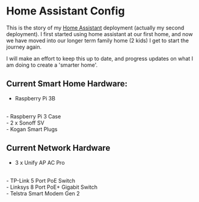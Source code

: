 # Home Assistant Config

This is the story of my [Home Assistant](https://www.hass.io) deployment (actually my second deployment).  I first started using home assistant at our first home, and now we have moved into our longer term family home (2 kids) I get to start the journey again.

I will make an effort to keep this up to date, and progress updates on what I am doing to create a 'smarter home'.


## Current Smart Home Hardware: ##
- Raspberry Pi 3B
<br>
- Raspberry Pi 3 Case
<br>
- 2 x Sonoff SV
<br>
- Kogan Smart Plugs
<br>

## Current Network Hardware
- 3 x Unify AP AC Pro
<br>
- TP-Link 5 Port PoE Switch
<br>
- Linksys 8 Port PoE+ Gigabit Switch
<br>
- Telstra Smart Modem Gen 2